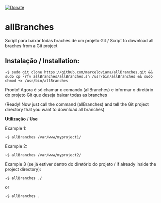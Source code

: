[![Donate](https://img.shields.io/badge/Donate-PayPal-green.svg)](https://www.paypal.com/cgi-bin/webscr?cmd=_donations&business=marceloviana%40infsite.org&item_name=Doar&currency_code=BRL&source=url)

# allBranches
Script para baixar todas braches de um projeto Git / Script to download all braches from a Git project


## Instalação / Installation:

```
~$ sudo git clone https://github.com/marceloviana/allBranches.git && sudo cp -rfv allBranches/allBranches.sh /usr/bin/allBranches && sudo chmod +x /usr/bin/allBranches
```
Pronto! Agora é só chamar o comando (allBranches) e informar o diretório do projeto Git que deseja baixar todas as branches

(Ready! Now just call the command (allBranches) and tell the Git project directory that you want to download all branches)


**Utilização** / **Use**

Example 1:
```
~$ allBranches /var/www/myproject1/
```
Example 2:
```
~$ allBranches /var/www/myproject2/
```
Example 3 (se já estiver dentro do diretório do projeto / if already inside the project directory):
```
~$ allBranches ./
```
or
```
~$ allBranches .
```
